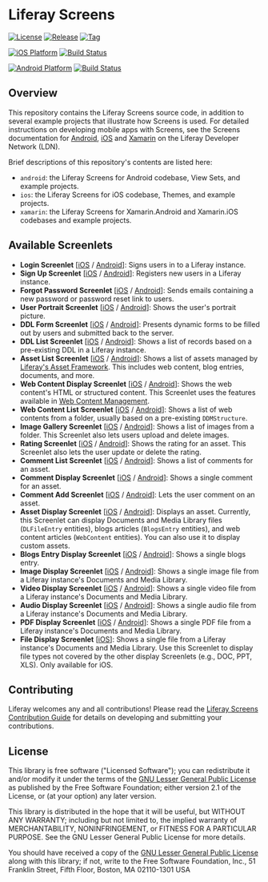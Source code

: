 # Liferay Screens

[![License](http://img.shields.io/badge/license-LGPL_2.1-red.svg?style=flat-square)](http://opensource.org/licenses/LGPL-2.1) [![Release](http://img.shields.io/badge/release-3.0.3-orange.svg?style=flat-square)](https://github.com/liferay/liferay-screens/releases/) [![Tag](http://img.shields.io/github/tag/liferay/liferay-screens.svg?style=flat-square)](https://github.com/liferay/liferay-screens/tags/)

[![iOS Platform](http://img.shields.io/badge/platform-iOS_9+-blue.svg?style=flat-square)](https://github.com/liferay/liferay-screens/tree/master/ios) [![Build Status](http://img.shields.io/travis/liferay/liferay-screens.svg?style=flat-square)](https://travis-ci.org/liferay/liferay-screens/)

[![Android Platform](http://img.shields.io/badge/platform-Android_4.0-green.svg?style=flat-square)](https://github.com/liferay/liferay-screens/tree/master/android) [![Build Status](http://img.shields.io/travis/liferay/liferay-screens.svg?style=flat-square)](https://travis-ci.org/liferay/liferay-screens/)

## Overview

This repository contains the Liferay Screens source code, in addition to several example projects that illustrate how Screens is used. For detailed instructions on developing mobile apps with Screens, see the Screens documentation for [Android](https://dev.liferay.com/develop/tutorials/-/knowledge_base/7-0/android-apps-with-liferay-screens), [iOS](https://dev.liferay.com/develop/tutorials/-/knowledge_base/7-0/ios-apps-with-liferay-screens) and [Xamarin](https://dev.liferay.com/develop/tutorials/-/knowledge_base/7-0/using-xamarin-with-liferay-screens) on the Liferay Developer Network (LDN). 

Brief descriptions of this repository's contents are listed here:

- `android`: the Liferay Screens for Android codebase, View Sets, and example projects.
- `ios`: the Liferay Screens for iOS codebase, Themes, and example projects.
- `xamarin`: the Liferay Screens for Xamarin.Android and Xamarin.iOS codebases and example projects. 

## Available Screenlets

* **Login Screenlet** [[iOS](https://dev.liferay.com/develop/reference/-/knowledge_base/7-0/loginscreenlet-for-ios) / [Android](https://dev.liferay.com/develop/reference/-/knowledge_base/7-0/loginscreenlet-for-android)]: Signs users in to a Liferay instance.
* **Sign Up Screenlet** [[iOS](https://dev.liferay.com/develop/reference/-/knowledge_base/7-0/signupscreenlet-for-ios) / [Android](https://dev.liferay.com/develop/reference/-/knowledge_base/7-0/signupscreenlet-for-android)]: Registers new users in a Liferay instance.
* **Forgot Password Screenlet** [[iOS](https://dev.liferay.com/develop/reference/-/knowledge_base/7-0/forgotpasswordscreenlet-for-ios) / [Android](https://dev.liferay.com/develop/reference/-/knowledge_base/7-0/forgotpasswordscreenlet-for-android)]: Sends emails containing a new password or password reset link to users.
* **User Portrait Screenlet** [[iOS](https://dev.liferay.com/develop/reference/-/knowledge_base/7-0/userportraitscreenlet-for-ios) / [Android](https://dev.liferay.com/develop/reference/-/knowledge_base/7-0/userportraitscreenlet-for-android)]: Shows the user's portrait picture.
* **DDL Form Screenlet** [[iOS](https://dev.liferay.com/develop/reference/-/knowledge_base/7-0/ddlformscreenlet-for-ios) / [Android](https://dev.liferay.com/develop/reference/-/knowledge_base/7-0/ddlformscreenlet-for-android)]: Presents dynamic forms to be filled out by users and submitted back to the server.
* **DDL List Screenlet** [[iOS](https://dev.liferay.com/develop/reference/-/knowledge_base/7-0/ddllistscreenlet-for-ios) / [Android](https://dev.liferay.com/develop/reference/-/knowledge_base/7-0/ddllistscreenlet-for-android)]: Shows a list of records based on a pre-existing DDL in a Liferay instance.
* **Asset List Screenlet** [[iOS](https://dev.liferay.com/develop/reference/-/knowledge_base/7-0/assetlistscreenlet-for-ios) / [Android](https://dev.liferay.com/develop/reference/-/knowledge_base/7-0/assetlistscreenlet-for-android)]: Shows a list of assets managed by [Liferay's Asset Framework](https://dev.liferay.com/develop/tutorials/-/knowledge_base/7-0/asset-framework). This includes web content, blog entries, documents, and more.
* **Web Content Display Screenlet** [[iOS](https://dev.liferay.com/develop/reference/-/knowledge_base/7-0/webcontentdisplayscreenlet-for-ios) / [Android](https://dev.liferay.com/develop/reference/-/knowledge_base/7-0/webcontentdisplayscreenlet-for-android)]: Shows the web content's HTML or structured content. This Screenlet uses the features available in [Web Content Management](/discover/portal/-/knowledge_base/7-0/creating-web-content).
* **Web Content List Screenlet** [[iOS](https://dev.liferay.com/develop/reference/-/knowledge_base/7-0/web-content-list-screenlet-for-ios) / [Android](https://dev.liferay.com/develop/reference/-/knowledge_base/7-0/web-content-list-screenlet-for-android)]: Shows a list of web contents from a folder, usually based on a pre-existing `DDMStructure`.
* **Image Gallery Screenlet** [[iOS](https://dev.liferay.com/develop/reference/-/knowledge_base/7-0/image-gallery-screenlet-for-ios) / [Android](https://dev.liferay.com/develop/reference/-/knowledge_base/7-0/image-gallery-screenlet-for-android)]: Shows a list of images from a folder. This Screenlet also lets users upload and delete images.
* **Rating Screenlet** [[iOS](https://dev.liferay.com/develop/reference/-/knowledge_base/7-0/rating-screenlet-for-ios) / [Android](https://dev.liferay.com/develop/reference/-/knowledge_base/7-0/rating-screenlet-for-android)]: Shows the rating for an asset. This Screenlet also lets the user update or delete the rating.
* **Comment List Screenlet** [[iOS](https://dev.liferay.com/develop/reference/-/knowledge_base/7-0/comment-list-screenlet-for-ios) / [Android](https://dev.liferay.com/develop/reference/-/knowledge_base/7-0/comment-list-screenlet-for-android)]: Shows a list of comments for an asset.
* **Comment Display Screenlet** [[iOS](https://dev.liferay.com/develop/reference/-/knowledge_base/7-0/comment-display-screenlet-for-ios) / [Android](https://dev.liferay.com/develop/reference/-/knowledge_base/7-0/comment-display-screenlet-for-android)]: Shows a single comment for an asset.
* **Comment Add Screenlet** [[iOS](https://dev.liferay.com/develop/reference/-/knowledge_base/7-0/comment-add-screenlet-for-ios) / [Android](https://dev.liferay.com/develop/reference/-/knowledge_base/7-0/comment-add-screenlet-for-android)]: Lets the user comment on an asset.
* **Asset Display Screenlet** [[iOS](https://dev.liferay.com/develop/reference/-/knowledge_base/7-0/asset-display-screenlet-for-ios) / [Android](https://dev.liferay.com/develop/reference/-/knowledge_base/7-0/asset-display-screenlet-for-android)]: Displays an asset. Currently, this Screenlet can display Documents and Media Library files (`DLFileEntry` entities), blogs articles (`BlogsEntry`  entities), and web content articles (`WebContent` entities). You can also use it to display custom assets.
* **Blogs Entry Display Screenlet** [[iOS](https://dev.liferay.com/develop/reference/-/knowledge_base/7-0/blogs-entry-display-screenlet-for-ios) / [Android](https://dev.liferay.com/develop/reference/-/knowledge_base/7-0/blogs-entry-display-screenlet-for-android)]: Shows a single blogs entry.
* **Image Display Screenlet** [[iOS](https://dev.liferay.com/develop/reference/-/knowledge_base/7-0/image-display-screenlet-for-ios) / [Android](https://dev.liferay.com/develop/reference/-/knowledge_base/7-0/image-display-screenlet-for-android)]: Shows a single image file from a Liferay instance's Documents and Media Library.
* **Video Display Screenlet** [[iOS](https://dev.liferay.com/develop/reference/-/knowledge_base/7-0/video-display-screenlet-for-ios) / [Android](https://dev.liferay.com/develop/reference/-/knowledge_base/7-0/video-display-screenlet-for-android)]: Shows a single video file from a Liferay instance's Documents and Media Library.
* **Audio Display Screenlet** [[iOS](https://dev.liferay.com/develop/reference/-/knowledge_base/7-0/audio-display-screenlet-for-ios) / [Android](https://dev.liferay.com/develop/reference/-/knowledge_base/7-0/audio-display-screenlet-for-android)]: Shows a single audio file from a Liferay instance's Documents and Media Library.
* **PDF Display Screenlet** [[iOS](https://dev.liferay.com/develop/reference/-/knowledge_base/7-0/pdf-display-screenlet-for-ios) / [Android](https://dev.liferay.com/develop/reference/-/knowledge_base/7-0/pdf-display-screenlet-for-android)]: Shows a single PDF file from a Liferay instance's Documents and Media Library.
* **File Display Screenlet** [[iOS](https://dev.liferay.com/develop/reference/-/knowledge_base/7-0/file-display-screenlet-for-ios)]: Shows a single file from a Liferay instance's Documents and Media Library. Use this Screenlet to display file types not covered by the other display Screenlets (e.g., DOC, PPT, XLS). Only available for iOS.


## Contributing

Liferay welcomes any and all contributions! Please read the [Liferay Screens Contribution Guide](CONTRIBUTING.md) for details on developing and submitting your contributions.

## License

This library is free software ("Licensed Software"); you can redistribute it and/or modify it under the terms of the [GNU Lesser General Public License](http://www.gnu.org/licenses/lgpl-2.1.html) as
published by the Free Software Foundation; either version 2.1 of the License, or (at your option) any later version.

This library is distributed in the hope that it will be useful, but WITHOUT ANY WARRANTY; including but not limited to, the implied warranty of MERCHANTABILITY, NONINFRINGEMENT, or FITNESS FOR A PARTICULAR PURPOSE. See the GNU Lesser General Public License for more details.

You should have received a copy of the [GNU Lesser General Public
License](http://www.gnu.org/licenses/lgpl-2.1.html) along with this library; if not, write to the Free Software Foundation, Inc., 51 Franklin Street, Fifth
Floor, Boston, MA 02110-1301 USA
